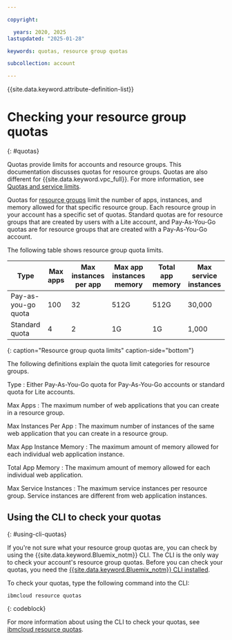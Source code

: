 ```yaml
---

copyright:

  years: 2020, 2025
lastupdated: "2025-01-28"

keywords: quotas, resource group quotas

subcollection: account

---
```


{{site.data.keyword.attribute-definition-list}}

# Checking your resource group quotas
{: #quotas}

Quotas provide limits for accounts and resource groups. This documentation discusses quotas for resource groups. Quotas are also different for {{site.data.keyword.vpc_full}}. For more information, see [Quotas and service limits](https://cloud.ibm.com/docs/vpc?topic=vpc-quotas).

Quotas for [resource groups](/docs/account?topic=account-rgs) limit the number of apps, instances, and memory allowed for that specific resource group. Each resource group in your account has a specific set of quotas. Standard quotas are for resource groups that are created by users with a Lite account, and Pay-As-You-Go quotas are for resource groups that are created with a Pay-As-You-Go account.

The following table shows resource group quota limits.

| Type                | Max apps | Max instances per app | Max app instances memory | Total app memory | Max service instances |
|---------------------|----------|-----------------------|--------------------------|------------------|-----------------------|
| Pay-as-you-go quota | 100      | 32                    | 512G                     | 512G             | 30,000                |
| Standard quota      | 4        | 2                     | 1G                       | 1G               | 1,000                 |
{: caption="Resource group quota limits" caption-side="bottom"}

The following definitions explain the quota limit categories for resource groups.


Type
:   Either Pay-As-You-Go quota for Pay-As-You-Go accounts or standard quota for Lite accounts.

Max Apps
:   The maximum number of web applications that you can create in a resource group.

Max Instances Per App
:   The maximum number of instances of the same web application that you can create in a resource group.

Max App Instance Memory
:   The maximum amount of memory allowed for each individual web application instance.

Total App Memory
:   The maximum amount of memory allowed for each individual web application.

Max Service Instances
:   The maximum service instances per resource group. Service instances are different from web application instances.

## Using the CLI to check your quotas
{: #using-cli-quotas}

If you're not sure what your resource group quotas are, you can check by using the {{site.data.keyword.Bluemix_notm}} CLI. The CLI is the only way to check your account's resource group quotas. Before you can check your quotas, you need the [{{site.data.keyword.Bluemix_notm}} CLI installed](/docs/cli?topic=cli-install-ibmcloud-cli).

To check your quotas, type the following command into the CLI:

```
ibmcloud resource quotas
```
{: codeblock}

For more information about using the CLI to check your quotas, see [ibmcloud resource quotas](/docs/cli?topic=cli-ibmcloud_commands_resource#ibmcloud_resource_quotas).
